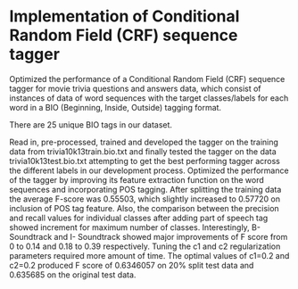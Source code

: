 # Implementation of Conditional Random Field (CRF) sequence tagger
Optimized the performance of a Conditional Random Field (CRF) sequence tagger for movie trivia questions and answers data, which consist of instances of data of word sequences with the target classes/labels for each word in a BIO (Beginning, Inside, Outside) tagging format.

There are 25 unique BIO tags in our dataset.

Read in, pre-processed, trained and developed the tagger on the training data from trivia10k13train.bio.txt and finally tested the tagger on the data trivia10k13test.bio.txt attempting to get the best performing tagger across the different labels in our development process. Optimized the performance of the tagger by improving its feature extraction function on the word sequences and incorporating POS tagging. 
After splitting the training data the average F-score was 0.55503, which slightly increased to 0.57720 on inclusion of POS tag feature. Also, the comparison between the precision and recall values for individual classes after adding part of speech tag showed increment for maximum number of classes.
Interestingly, B-Soundtrack and I- Soundtrack showed major improvements of F score from 0 to 0.14 and 0.18 to 0.39 respectively.
Tuning the c1 and c2 regularization parameters required more amount of time. The optimal values of c1=0.2 and c2=0.2 produced F score of 0.6346057 on 20% split test data and 0.635685 on the original test data.
